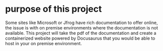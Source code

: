 # purpose of this project
Some sites like Microsoft or Jfrog have rich documentation to offer online, the issue is with on premise environments where the documentation is not available.
This project will take the pdf of the documentation and create a containerized website powered by Docusaurus that you would be able to host in your on premise environment. 
